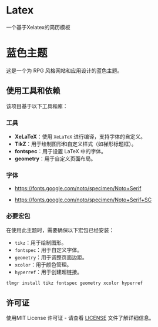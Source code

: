 # Latex
一个基于Xelatex的简历模板
# 蓝色主题

这是一个为 RPG 风格网站和应用设计的蓝色主题。

## 使用工具和依赖

该项目基于以下工具和库：

### 工具

- **XeLaTeX**：使用 `XeLaTeX` 进行编译，支持字体的自定义。
- **TikZ**：用于绘制图形和自定义样式（如梯形标题框）。
- **fontspec**：用于设置 LaTeX 中的字体。
- **geometry**：用于自定义页面布局。

### 字体

- https://fonts.google.com/noto/specimen/Noto+Serif

- https://fonts.google.com/noto/specimen/Noto+Serif+SC

### 必要宏包

在使用此主题时，需要确保以下宏包已经安装：

- `tikz`：用于绘制图形。
- `fontspec`：用于自定义字体。
- `geometry`：用于调整页面边距。
- `xcolor`：用于颜色管理。
- `hyperref`：用于创建超链接。

```bash
tlmgr install tikz fontspec geometry xcolor hyperref
```
## 许可证

使用MIT License 许可证 - 请查看 [LICENSE](./LICENSE) 文件了解详细信息。




